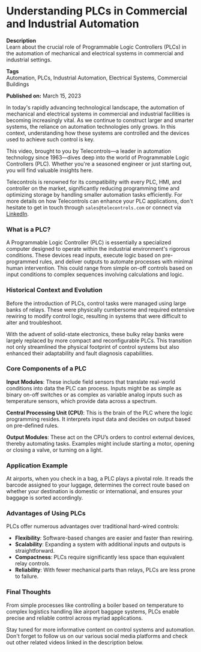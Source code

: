 # Understanding PLCs in Commercial and Industrial Automation

**Description**  
Learn about the crucial role of Programmable Logic Controllers (PLCs) in the automation of mechanical and electrical systems in commercial and industrial settings.

**Tags**  
Automation, PLCs, Industrial Automation, Electrical Systems, Commercial Buildings

**Published on:** March 15, 2023

In today's rapidly advancing technological landscape, the automation of mechanical and electrical systems in commercial and industrial facilities is becoming increasingly vital. As we continue to construct larger and smarter systems, the reliance on automation technologies only grows. In this context, understanding how these systems are controlled and the devices used to achieve such control is key.

This video, brought to you by Telecontrols—a leader in automation technology since 1963—dives deep into the world of Programmable Logic Controllers (PLC). Whether you're a seasoned engineer or just starting out, you will find valuable insights here.

Telecontrols is renowned for its compatibility with every PLC, HMI, and controller on the market, significantly reducing programming time and optimizing storage by handling smaller automation tasks efficiently. For more details on how Telecontrols can enhance your PLC applications, don't hesitate to get in touch through `sales@telecontrols.com` or connect via [LinkedIn](https://www.linkedin.com).

### What is a PLC?

A Programmable Logic Controller (PLC) is essentially a specialized computer designed to operate within the industrial environment's rigorous conditions. These devices read inputs, execute logic based on pre-programmed rules, and deliver outputs to automate processes with minimal human intervention. This could range from simple on-off controls based on input conditions to complex sequences involving calculations and logic.

### Historical Context and Evolution

Before the introduction of PLCs, control tasks were managed using large banks of relays. These were physically cumbersome and required extensive rewiring to modify control logic, resulting in systems that were difficult to alter and troubleshoot.

With the advent of solid-state electronics, these bulky relay banks were largely replaced by more compact and reconfigurable PLCs. This transition not only streamlined the physical footprint of control systems but also enhanced their adaptability and fault diagnosis capabilities.

### Core Components of a PLC 

**Input Modules**: These include field sensors that translate real-world conditions into data the PLC can process. Inputs might be as simple as binary on-off switches or as complex as variable analog inputs such as temperature sensors, which provide data across a spectrum.

**Central Processing Unit (CPU)**: This is the brain of the PLC where the logic programming resides. It interprets input data and decides on output based on pre-defined rules.

**Output Modules**: These act on the CPU’s orders to control external devices, thereby automating tasks. Examples might include starting a motor, opening or closing a valve, or turning on a light.

### Application Example

At airports, when you check in a bag, a PLC plays a pivotal role. It reads the barcode assigned to your luggage, determines the correct route based on whether your destination is domestic or international, and ensures your baggage is sorted accordingly.

### Advantages of Using PLCs

PLCs offer numerous advantages over traditional hard-wired controls:

- **Flexibility**: Software-based changes are easier and faster than rewiring.
- **Scalability**: Expanding a system with additional inputs and outputs is straightforward.
- **Compactness**: PLCs require significantly less space than equivalent relay controls.
- **Reliability**: With fewer mechanical parts than relays, PLCs are less prone to failure.

### Final Thoughts

From simple processes like controlling a boiler based on temperature to complex logistics handling like airport baggage systems, PLCs enable precise and reliable control across myriad applications.

Stay tuned for more informative content on control systems and automation. Don't forget to follow us on our various social media platforms and check out other related videos linked in the description below.